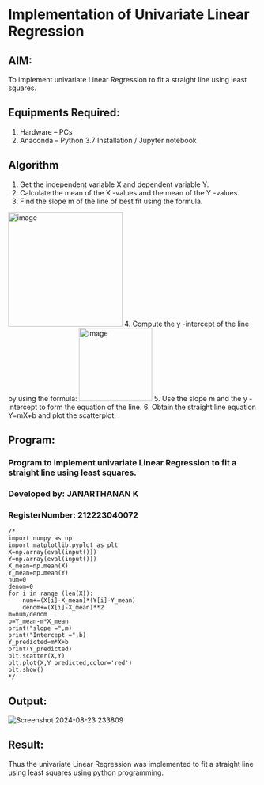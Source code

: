 # Implementation of Univariate Linear Regression
## AIM:
To implement univariate Linear Regression to fit a straight line using least squares.

## Equipments Required:
1. Hardware – PCs
2. Anaconda – Python 3.7 Installation / Jupyter notebook

## Algorithm
1. Get the independent variable X and dependent variable Y.
2. Calculate the mean of the X -values and the mean of the Y -values.
3. Find the slope m of the line of best fit using the formula. 
<img width="231" alt="image" src="https://user-images.githubusercontent.com/93026020/192078527-b3b5ee3e-992f-46c4-865b-3b7ce4ac54ad.png">
4. Compute the y -intercept of the line by using the formula:
<img width="148" alt="image" src="https://user-images.githubusercontent.com/93026020/192078545-79d70b90-7e9d-4b85-9f8b-9d7548a4c5a4.png">
5. Use the slope m and the y -intercept to form the equation of the line.
6. Obtain the straight line equation Y=mX+b and plot the scatterplot.

## Program:

### Program to implement univariate Linear Regression to fit a straight line using least squares.
### Developed by: JANARTHANAN K
### RegisterNumber: 212223040072
```
/*
import numpy as np
import matplotlib.pyplot as plt
X=np.array(eval(input()))
Y=np.array(eval(input()))
X_mean=np.mean(X)
Y_mean=np.mean(Y)
num=0
denom=0
for i in range (len(X)):
    num+=(X[i]-X_mean)*(Y[i]-Y_mean)
    denom+=(X[i]-X_mean)**2
m=num/denom
b=Y_mean-m*X_mean
print("slope =",m)
print("Intercept =",b)
Y_predicted=m*X+b
print(Y_predicted)
plt.scatter(X,Y)
plt.plot(X,Y_predicted,color='red')
plt.show()
*/
```

## Output:
![Screenshot 2024-08-23 233809](https://github.com/user-attachments/assets/9b714cb3-2e7c-4572-bef1-95947b8a985a)


## Result:
Thus the univariate Linear Regression was implemented to fit a straight line using least squares using python programming.
